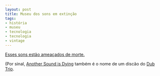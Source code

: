 ```yaml
---
layout: post
title: Museu dos sons em extinção
tags:
- história
- museu
- tecnologia
- tecnologia
- vintage
---
```


[Esses sons estão ameaçados de morte.](http://savethesounds.info/)

(Por sinal, [Another Sound is Dying](http://en.wikipedia.org/wiki/Another_Sound_Is_Dying) também é o nome de um discão do [Dub Trio](http://dubtrio.com/).
